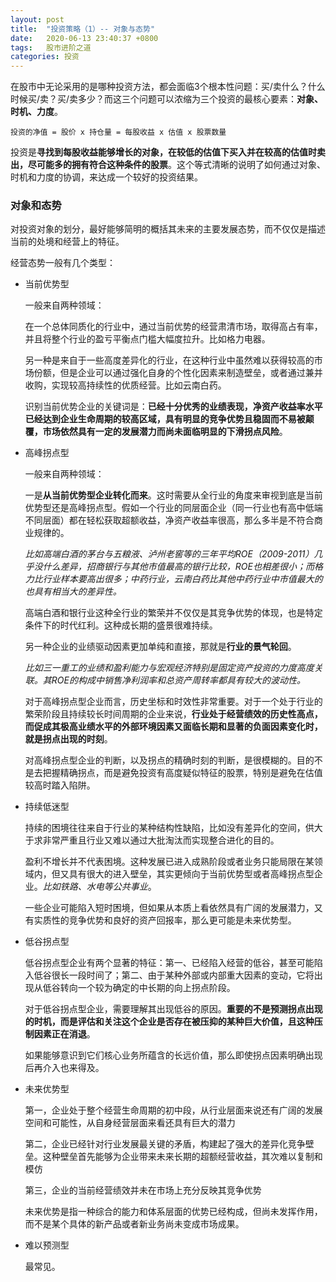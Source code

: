 ```yaml
---
layout: post
title:  "投资策略（1）-- 对象与态势"
date:   2020-06-13 23:40:37 +0800
tags:   股市进阶之道
categories: 投资
---
```


在股市中无论采用的是哪种投资方法，都会面临3个根本性问题：买/卖什么？什么时候买/卖？买/卖多少？而这三个问题可以浓缩为三个投资的最核心要素：**对象、时机、力度**。

```
投资的净值 = 股价 x 持仓量 = 每股收益 x 估值 x 股票数量
```

投资是**寻找到每股收益能够增长的对象，在较低的估值下买入并在较高的估值时卖出，尽可能多的拥有符合这种条件的股票**。这个等式清晰的说明了如何通过对象、时机和力度的协调，来达成一个较好的投资结果。

### 对象和态势

对投资对象的划分，最好能够简明的概括其未来的主要发展态势，而不仅仅是描述当前的处境和经营上的特征。

经营态势一般有几个类型：

+ 当前优势型
  
  一般来自两种领域：

  在一个总体同质化的行业中，通过当前优势的经营肃清市场，取得高占有率，并且将整个行业的盈亏平衡点门槛大幅度拉升。比如格力电器。

  另一种是来自于一些高度差异化的行业，在这种行业中虽然难以获得较高的市场份额，但是企业可以通过强化自身的个性化因素来制造壁垒，或者通过兼并收购，实现较高持续性的优质经营。比如云南白药。

  识别当前优势企业的关键词是：**已经十分优秀的业绩表现，净资产收益率水平已经达到企业生命周期的较高区域，具有明显的竞争优势且稳固而不易被颠覆，市场依然具有一定的发展潜力而尚未面临明显的下滑拐点风险**。

+ 高峰拐点型

  一般来自两种领域：

  一是**从当前优势型企业转化而来**。这时需要从全行业的角度来审视到底是当前优势型还是高峰拐点型。假如一个行业的同层面企业（同一行业也有高中低端不同层面）都在轻松获取超额收益，净资产收益率很高，那么多半是不符合商业规律的。
  
  *比如高端白酒的茅台与五粮液、泸州老窖等的三年平均ROE（2009-2011）几乎没什么差异，招商银行与其他市值最高的银行比较，ROE也相差很小；而格力比行业样本要高出很多；中药行业，云南白药比其他中药行业中市值最大的也具有相当大的差异性。*

  高端白酒和银行业这种全行业的繁荣并不仅仅是其竞争优势的体现，也是特定条件下的时代红利。这种成长期的盛景很难持续。

  另一种企业的业绩驱动因素更加单纯和直接，那就是**行业的景气轮回**。

  *比如三一重工的业绩和盈利能力与宏观经济特别是固定资产投资的力度高度关联。其ROE的构成中销售净利润率和总资产周转率都具有较大的波动性。*

  对于高峰拐点型企业而言，历史坐标和时效性非常重要。对于一个处于行业的繁荣阶段且持续较长时间周期的企业来说，**行业处于经营绩效的历史性高点，而促成其极高业绩水平的外部环境因素又面临长期和显著的负面因素变化时，就是拐点出现的时刻**。

  对高峰拐点型企业的判断，以及拐点的精确时刻的判断，是很模糊的。目的不是去把握精确拐点，而是避免投资有高度疑似特征的股票，特别是避免在估值较高时踏入陷阱。

+ 持续低迷型

  持续的困境往往来自于行业的某种结构性缺陷，比如没有差异化的空间，供大于求非常严重且行业又难以通过大批淘汰而实现整合进化的目的。

  盈利不增长并不代表困境。这种发展已进入成熟阶段或者业务只能局限在某领域内，但又具有很大的进入壁垒，其实更倾向于当前优势型或者高峰拐点型企业。*比如铁路、水电等公共事业*。

  一些企业可能陷入短时困境，但如果从本质上看依然具有广阔的发展潜力，又有实质性的竞争优势和良好的资产回报率，那么更可能是未来优势型。

+ 低谷拐点型

  低谷拐点型企业有两个显著的特征：第一、已经陷入经营的低谷，甚至可能陷入低谷很长一段时间了；第二、由于某种外部或内部重大因素的变动，它将出现从低谷转向一个较为确定的中长期的向上拐点阶段。

  对于低谷拐点型企业，需要理解其出现低谷的原因。**重要的不是预测拐点出现的时机，而是评估和关注这个企业是否存在被压抑的某种巨大价值，且这种压制因素正在消退**。

  如果能够意识到它们核心业务所蕴含的长远价值，那么即使拐点因素明确出现后再介入也来得及。

+ 未来优势型

  第一，企业处于整个经营生命周期的初中段，从行业层面来说还有广阔的发展空间和可能性，从自身经营层面来看还具有巨大的潜力

  第二，企业已经针对行业发展最关键的矛盾，构建起了强大的差异化竞争壁垒。这种壁垒首先能够为企业带来未来长期的超额经营收益，其次难以复制和模仿

  第三，企业的当前经营绩效并未在市场上充分反映其竞争优势

  未来优势是指一种综合的能力和体系层面的优势已经构成，但尚未发挥作用，而不是某个具体的新产品或者新业务尚未变成市场成果。

+ 难以预测型

  最常见。

